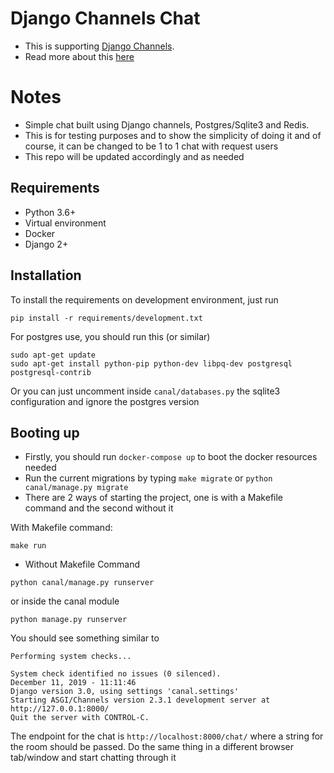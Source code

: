 # Django Channels Chat

- This is supporting [Django Channels](https://channels.readthedocs.io/en/stable/index.html).
- Read more about this [here](https://channels.readthedocs.io/en/stable/index.html)


# Notes 
- Simple chat built using Django channels, Postgres/Sqlite3 and Redis.
- This is for testing purposes and to show the simplicity of doing it and of course, it can be changed to be 1 to 1 chat with request users
- This repo will be updated accordingly and as needed


## Requirements
- Python 3.6+
- Virtual environment
- Docker
- Django 2+


## Installation
To install the requirements on development environment, just run

```shell script
pip install -r requirements/development.txt 
```

For postgres use, you should run this (or similar)
```shell script
sudo apt-get update
sudo apt-get install python-pip python-dev libpq-dev postgresql postgresql-contrib
```

Or you can just uncomment inside `canal/databases.py` the sqlite3 configuration and ignore the postgres version

## Booting up

- Firstly, you should run `docker-compose up` to boot the docker resources needed
- Run the current migrations by typing `make migrate` or `python canal/manage.py migrate`
- There are 2 ways of starting the project, one is with a Makefile command and the second without it

With Makefile command:
```shell script
make run
```

* Without Makefile Command
```shell script
python canal/manage.py runserver
```
or inside the canal module
```shell script
python manage.py runserver
```

You should see something similar to

```shell script
Performing system checks...

System check identified no issues (0 silenced).
December 11, 2019 - 11:11:46
Django version 3.0, using settings 'canal.settings'
Starting ASGI/Channels version 2.3.1 development server at http://127.0.0.1:8000/
Quit the server with CONTROL-C.
```

The endpoint for the chat is `http://localhost:8000/chat/` where a string for the room should be passed. Do the
same thing in a different browser tab/window and start chatting through it